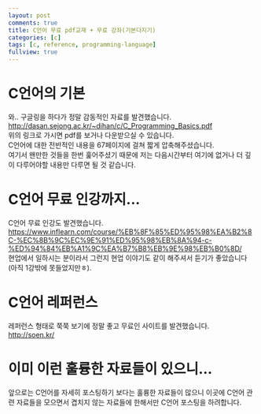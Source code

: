 ```yaml
---
layout: post
comments: true
title: C언어 무료 pdf교재 + 무료 강좌(기본다지기)
categories: [c]
tags: [c, reference, programming-language]
fullview: true
---
```

# C언어의 기본
와.. 구글링을 하다가 정말 감동적인 자료를 발견했습니다.  
http://dasan.sejong.ac.kr/~dihan/c/C_Programming_Basics.pdf  
위의 링크로 가시면 pdf를 보거나 다운받으실 수 있습니다.  
C언어에 대한 전반적인 내용을 67페이지에 걸쳐 짧게 압축해주셨습니다.  
여기서 왠만한 것들을 한번 훑어주셨기 때문에 저는 다음시간부터 여기에 없거나 더 깊이 다루어야할 내용만 다루면 될 것 같습니다.  

# C언어 무료 인강까지...
C언어 무료 인강도 발견했습니다.  
https://www.inflearn.com/course/%EB%8F%85%ED%95%98%EA%B2%8C-%EC%8B%9C%EC%9E%91%ED%95%98%EB%8A%94-c-%ED%94%84%EB%A1%9C%EA%B7%B8%EB%9E%98%EB%B0%8D/  
현업에서 일하시는 분이라서 그런지 현업 이야기도 같이 해주셔서 듣기가 좋았습니다(아직 1강밖에 못들었지만ㅎ).

# C언어 레퍼런스
레퍼런스 형태로 쭉쭉 보기에 정말 좋고 무료인 사이트를 발견했습니다.  
http://soen.kr/  

# 이미 이런 훌륭한 자료들이 있으니...
앞으로는 C언어를 자세히 포스팅하기 보다는 훌륭한 자료들이 많으니 이곳에 C언어 관련 자료들을 모으면서 겹치지 않는 자료들에 한해서만 C언어 포스팅을 하려합니다.
